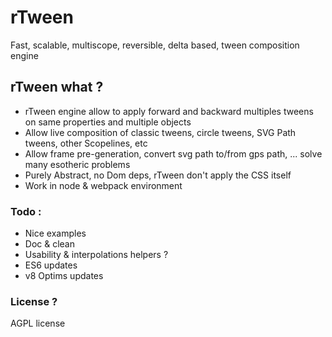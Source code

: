 # rTween

Fast, scalable, multiscope, reversible, delta based, tween composition engine

## rTween what ?

- rTween engine allow to apply forward and backward multiples tweens on same properties and multiple objects
- Allow live composition of classic tweens, circle tweens, SVG Path tweens, other Scopelines, etc
- Allow frame pre-generation, convert svg path to/from gps path, ... solve many esotheric problems
- Purely Abstract, no Dom deps, rTween don't apply the CSS itself
- Work in node & webpack environment

### Todo :

- Nice examples 
- Doc & clean
- Usability & interpolations helpers ?
- ES6 updates
- v8 Optims updates

### License ?

AGPL license

